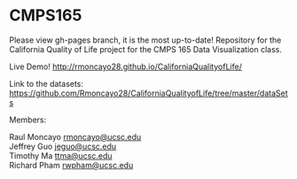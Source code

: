 # CMPS165
Please view gh-pages branch, it is the most up-to-date!
Repository for the California Quality of Life project for the CMPS 165
Data Visualization class.

Live Demo!
http://rmoncayo28.github.io/CaliforniaQualityofLife/

Link to the datasets:
https://github.com/Rmoncayo28/CaliforniaQualityofLife/tree/master/dataSets

Members:

Raul Moncayo rmoncayo@ucsc.edu  
Jeffrey Guo  jeguo@ucsc.edu  
Timothy Ma   ttma@ucsc.edu  
Richard Pham rwpham@ucsc.edu  
